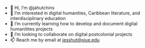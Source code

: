 - 👋 Hi, I’m @jahutchins
- 👀 I’m interested in digital humanities, Caribbean literature, and interdisciplinary education
- 🌱 I’m currently learning how to develop and document digital humanitites projects
- 💞️ I’m looking to collaborate on digital postcolonial projects
- 📫 Reach me by email at jesshut@siue.edu

<!---
jahutchins/jahutchins is a ✨ special ✨ repository because its `README.md` (this file) appears on your GitHub profile.
You can click the Preview link to take a look at your changes.
--->
